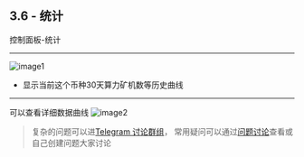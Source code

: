 [image1]:https://raw.githubusercontent.com/FxPool/FXMinerProxy/main/image/tutorial/ch3-stats.png
[image2]:https://raw.githubusercontent.com/FxPool/FXMinerProxy/main/image/tutorial/ch3-chart-detial.png

[Telegram 讨论群组]:https://t.me/fxminerproxy_chat_cn
[问题讨论]:https://github.com/FxPool/FXMinerProxy/issues

## 3.6 - 统计
控制面板-统计
___
![image1]
- 显示当前这个币种30天算力矿机数等历史曲线
___

可以查看详细数据曲线
![image2]

> 复杂的问题可以进[Telegram 讨论群组]， 常用疑问可以通过[问题讨论]查看或自己创建问题大家讨论